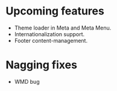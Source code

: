 # Upcoming features

* Theme loader in Meta and Meta Menu.
* Internationalization support.
* Footer content-management.

# Nagging fixes

* WMD bug


